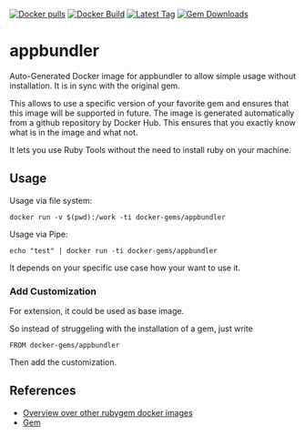 [![Docker pulls](https://img.shields.io/docker/pulls/rubygem/appbundler.svg)](https://hub.docker.com/r/rubygem/appbundler/)
[![Docker Build](https://img.shields.io/docker/automated/rubygem/appbundler.svg)](https://hub.docker.com/r/rubygem/appbundler/)
[![Latest Tag](https://img.shields.io/github/tag/docker-rubygem/appbundler.svg)](https://hub.docker.com/r/rubygem/appbundler/)
[![Gem Downloads](https://img.shields.io/gem/dt/appbundler.svg)](https://rubygems.org/gems/appbundler/)
# appbundler

Auto-Generated Docker image for appbundler to allow simple usage without installation.
It is in sync with the original gem.

This allows to use a specific version of your favorite gem and ensures that this image will be supported in future.
The image is generated automatically from a github repository by Docker Hub.
This ensures that you exactly know what is in the image and what not.

It lets you use Ruby Tools without the need to install ruby on your machine.

## Usage

Usage via file system:

`docker run -v $(pwd):/work -ti docker-gems/appbundler`

Usage via Pipe:

`echo "test" | docker run -ti docker-gems/appbundler`

It depends on your specific use case how your want to use it.

### Add Customization

For extension, it could be used as base image.

So instead of struggeling with the installation of a gem, just write

`FROM docker-gems/appbundler`

Then add the customization.

## References

 - [Overview over other rubygem docker images](https://github.com/thinkbot/docker-rubygem)
 - [Gem](https://rubygems.org/gems/appbundler/)
